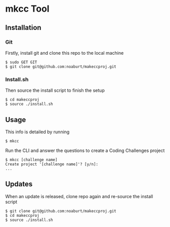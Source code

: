 
# mkcc Tool

## Installation

### Git

Firstly, install git and clone this repo to the local machine
```
$ sudo GET GIT
$ git clone git@github.com:noaburt/makeccproj.git
```

### Install.sh

Then source the install script to finish the setup
```
$ cd makeccproj
$ source ./install.sh
```

## Usage

This info is detailed by running
```
$ mkcc
```

Run the CLI and answer the questions to create a Coding Challenges project
```
$ mkcc [challenge name]
Create project '[challenge name]'? [y/n]:
...
```

## Updates

When an update is released, clone repo again and re-source the install script
```
$ git clone git@github.com:noaburt/makeccproj.git
$ cd makeccproj
$ source ./install.sh
```